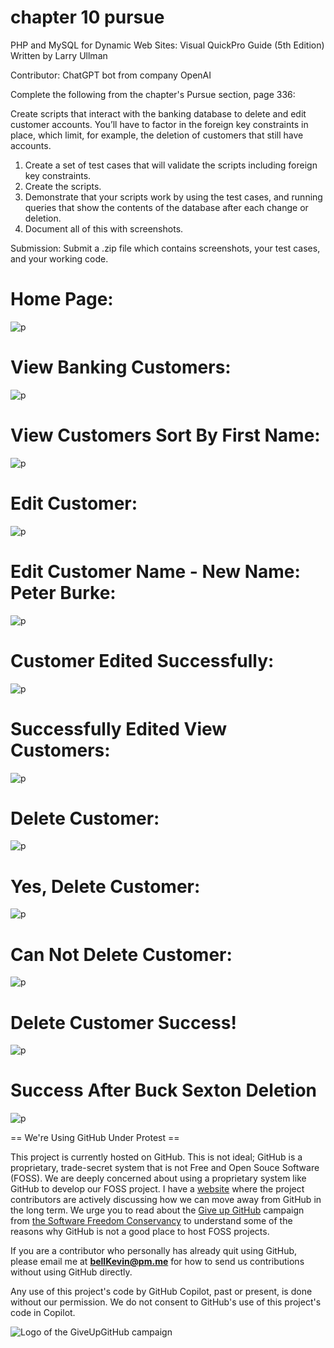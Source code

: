 # chapter 10 pursue

PHP and MySQL for Dynamic Web Sites: Visual QuickPro Guide (5th Edition) Written by Larry Ullman

Contributor: ChatGPT bot from company OpenAI

Complete the following from the chapter's Pursue section, page 336:

Create scripts that interact with the banking database to delete and edit customer accounts. You’ll have to factor in the foreign key constraints in place, which limit, for example, the deletion of customers that still have accounts. 

1. Create a set of test cases that will validate the scripts including foreign key constraints.
2. Create the scripts.
3. Demonstrate that your scripts work by using the test cases, and running queries that show the contents of the database after each change or deletion.
4. Document all of this with screenshots.

Submission: Submit a .zip file which contains screenshots, your test cases, and your working code.

# Home Page:

![p](https://github.com/bell-kevin/chap10pursuePHP/blob/main/chap10pursue/screenshots/new1HomePage.PNG)

# View Banking Customers:

![p](https://github.com/bell-kevin/chap10pursuePHP/blob/main/chap10pursue/screenshots/new2ViewUsers.PNG)

# View Customers Sort By First Name:

![p](https://github.com/bell-kevin/chap10pursuePHP/blob/main/chap10pursue/screenshots/new3ViewUsersSortByFirstName.PNG)

# Edit Customer:

![p](https://github.com/bell-kevin/chap10pursuePHP/blob/main/chap10pursue/screenshots/new4EditUser.PNG)

# Edit Customer Name - New Name: Peter Burke:

![p](https://github.com/bell-kevin/chap10pursuePHP/blob/main/chap10pursue/screenshots/new5editUserPeterBurke.PNG)

# Customer Edited Successfully:

![p](https://github.com/bell-kevin/chap10pursuePHP/blob/main/chap10pursue/screenshots/new6customerEdited.PNG)

# Successfully Edited View Customers:

![p](https://github.com/bell-kevin/chap10pursuePHP/blob/main/chap10pursue/screenshots/new7editedViewUsers.PNG)

# Delete Customer:

![p](https://github.com/bell-kevin/chap10pursuePHP/blob/main/chap10pursue/screenshots/new8deleteCustomer.PNG)

# Yes, Delete Customer:

![p](https://github.com/bell-kevin/chap10pursuePHP/blob/main/chap10pursue/screenshots/new9deleteCustomerYes.PNG)

# Can Not Delete Customer:

![p](https://github.com/bell-kevin/chap10pursuePHP/blob/main/chap10pursue/screenshots/new10deleteCustomerCanNotDelete.PNG)

# Delete Customer Success!

![p](https://github.com/bell-kevin/chap10pursuePHP/blob/main/chap10pursue/screenshots/new11deleteCustomerSuccess.PNG)

# Success After Buck Sexton Deletion

![p](https://github.com/bell-kevin/chap10pursuePHP/blob/main/chap10pursue/screenshots/new12successAfterBuckSextonDeletion.PNG)

== We're Using GitHub Under Protest ==

This project is currently hosted on GitHub.  This is not ideal; GitHub is a
proprietary, trade-secret system that is not Free and Open Souce Software
(FOSS).  We are deeply concerned about using a proprietary system like GitHub
to develop our FOSS project. I have a [website](https://bellKevin.me) where the
project contributors are actively discussing how we can move away from GitHub
in the long term.  We urge you to read about the [Give up GitHub](https://GiveUpGitHub.org) campaign 
from [the Software Freedom Conservancy](https://sfconservancy.org) to understand some of the reasons why GitHub is not 
a good place to host FOSS projects.

If you are a contributor who personally has already quit using GitHub, please
email me at **bellKevin@pm.me** for how to send us contributions without
using GitHub directly.

Any use of this project's code by GitHub Copilot, past or present, is done
without our permission.  We do not consent to GitHub's use of this project's
code in Copilot.

![Logo of the GiveUpGitHub campaign](https://sfconservancy.org/img/GiveUpGitHub.png)
